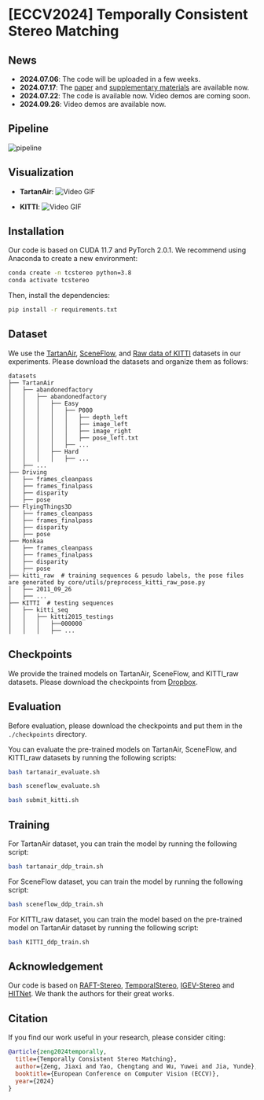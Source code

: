 # [ECCV2024] Temporally Consistent Stereo Matching

## News

- **2024.07.06**: The code will be uploaded in a few weeks.
- **2024.07.17**: The [paper](https://arxiv.org/pdf/2407.11950) and [supplementary materials](./pdf/Temporally_Consistent_Stereo_Matching_supp.pdf) are available now.
- **2024.07.22**: The code is available now. Video demos are coming soon.
- **2024.09.26**: Video demos are available now.

## Pipeline
![pipeline](./img/pipeline.png "pipeline")

## Visualization
- **TartanAir**:
![Video GIF](./video/tinywow_abandonedfactory_Easy_P002.gif)

- **KITTI**:
![Video GIF](./video/tinywow_demo_kitti.gif)


## Installation

Our code is based on CUDA 11.7 and PyTorch 2.0.1. We recommend using Anaconda to create a new environment:

```bash
conda create -n tcstereo python=3.8
conda activate tcstereo
```

Then, install the dependencies:

```bash
pip install -r requirements.txt
```

## Dataset

We use the [TartanAir](https://github.com/castacks/tartanair_tools), [SceneFlow](https://lmb.informatik.uni-freiburg.de/resources/datasets/SceneFlowDatasets.en.html), and [Raw data of KITTI](https://github.com/youmi-zym/TemporalStereo?tab=readme-ov-file#kitti-20122015) datasets in our experiments. Please download the datasets and organize them as follows:

```
datasets
├── TartanAir
│   ├── abandonedfactory
│   │   ├── abandonedfactory
│   │   │   ├── Easy
│   │   │   │   ├── P000
│   │   │   │   │   ├── depth_left
│   │   │   │   │   ├── image_left
│   │   │   │   │   ├── image_right
│   │   │   │   │   ├── pose_left.txt
│   │   │   │   ├── ...
│   │   │   ├── Hard
│   │   │   │   ├── ...
│   ├── ...
├── Driving
│   ├── frames_cleanpass
│   ├── frames_finalpass
│   ├── disparity
│   ├── pose
├── FlyingThings3D
│   ├── frames_cleanpass
│   ├── frames_finalpass
│   ├── disparity
│   ├── pose
├── Monkaa
│   ├── frames_cleanpass
│   ├── frames_finalpass
│   ├── disparity
│   ├── pose
├── kitti_raw  # training sequences & pesudo labels, the pose files are generated by core/utils/preprocess_kitti_raw_pose.py
│   ├── 2011_09_26
│   ├── ...
├── KITTI  # testing sequences
│   ├── kitti_seq
│   │   ├── kitti2015_testings
│   │   │   ├──000000
│   │   │   ├── ...
```

## Checkpoints

We provide the trained models on TartanAir, SceneFlow, and KITTI_raw datasets. Please download the checkpoints from [Dropbox](https://www.dropbox.com/scl/fo/ut5uvvispo82prjct67j5/AAe173vjhLhV5VdlKa-Vt7M?rlkey=eba6jrym9fqz4lfehj5zy0mk7&st=eh9gfxrw&dl=0).

## Evaluation

Before evaluation, please download the checkpoints and put them in the `./checkpoints` directory.

You can evaluate the pre-trained models on TartanAir, SceneFlow, and KITTI_raw datasets by running the following scripts:

```bash
bash tartanair_evaluate.sh
```

```bash
bash sceneflow_evaluate.sh
```

```bash
bash submit_kitti.sh
```

## Training

For TartanAir dataset, you can train the model by running the following script:
```bash
bash tartanair_ddp_train.sh
```

For SceneFlow dataset, you can train the model by running the following script:
```bash
bash sceneflow_ddp_train.sh
```

For KITTI_raw dataset, you can train the model based on the pre-trained model on TartanAir dataset by running the following script:
```bash
bash KITTI_ddp_train.sh
```

## Acknowledgement

Our code is based on [RAFT-Stereo](https://github.com/princeton-vl/RAFT-Stereo), [TemporalStereo](https://github.com/youmi-zym/TemporalStereo?tab=readme-ov-file#kitti-20122015), [IGEV-Stereo](https://github.com/gangweiX/IGEV) and [HITNet](https://arxiv.org/abs/2007.12140). We thank the authors for their great works.

## Citation

If you find our work useful in your research, please consider citing:

```bibtex
@article{zeng2024temporally,
  title={Temporally Consistent Stereo Matching},
  author={Zeng, Jiaxi and Yao, Chengtang and Wu, Yuwei and Jia, Yunde},
  booktitle={European Conference on Computer Vision (ECCV)},
  year={2024}
}
```
